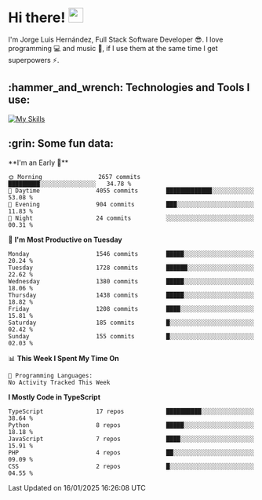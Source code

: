 <h1 align="left">
 <abc>
  <br>Hi there! <img src="https://user-images.githubusercontent.com/42378118/110234147-e3259600-7f4e-11eb-95be-0c4047144dea.gif" width="30"><br>
 </abc>
</h1>

I'm Jorge Luis Hernández, Full Stack Software Developer :sunglasses:. I love programming :computer: and music :musical_score:, if I use them at the same time I get superpowers :zap:. 


<h2 align="left">:hammer_and_wrench: Technologies and Tools I use:</h2>

[![My Skills](https://skillicons.dev/icons?i=js,ts,html,css,py,vue,react,next,nest,postgres,mysql)](https://skillicons.dev)

<h2 align="left">:grin: Some fun data:</h2>
<!--START_SECTION:waka-->
**I'm an Early 🐤** 

```text
🌞 Morning                2657 commits        █████████░░░░░░░░░░░░░░░░   34.78 % 
🌆 Daytime                4055 commits        █████████████░░░░░░░░░░░░   53.08 % 
🌃 Evening                904 commits         ███░░░░░░░░░░░░░░░░░░░░░░   11.83 % 
🌙 Night                  24 commits          ░░░░░░░░░░░░░░░░░░░░░░░░░   00.31 % 
```
📅 **I'm Most Productive on Tuesday** 

```text
Monday                   1546 commits        █████░░░░░░░░░░░░░░░░░░░░   20.24 % 
Tuesday                  1728 commits        ██████░░░░░░░░░░░░░░░░░░░   22.62 % 
Wednesday                1380 commits        █████░░░░░░░░░░░░░░░░░░░░   18.06 % 
Thursday                 1438 commits        █████░░░░░░░░░░░░░░░░░░░░   18.82 % 
Friday                   1208 commits        ████░░░░░░░░░░░░░░░░░░░░░   15.81 % 
Saturday                 185 commits         █░░░░░░░░░░░░░░░░░░░░░░░░   02.42 % 
Sunday                   155 commits         █░░░░░░░░░░░░░░░░░░░░░░░░   02.03 % 
```


📊 **This Week I Spent My Time On** 

```text
💬 Programming Languages: 
No Activity Tracked This Week
```

**I Mostly Code in TypeScript** 

```text
TypeScript               17 repos            ██████████░░░░░░░░░░░░░░░   38.64 % 
Python                   8 repos             █████░░░░░░░░░░░░░░░░░░░░   18.18 % 
JavaScript               7 repos             ████░░░░░░░░░░░░░░░░░░░░░   15.91 % 
PHP                      4 repos             ██░░░░░░░░░░░░░░░░░░░░░░░   09.09 % 
CSS                      2 repos             █░░░░░░░░░░░░░░░░░░░░░░░░   04.55 % 
```




 Last Updated on 16/01/2025 16:26:08 UTC
<!--END_SECTION:waka-->
